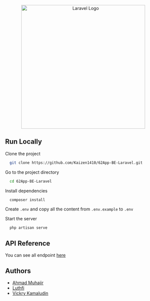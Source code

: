 <p align="center"><a href="https://laravel.com" target="_blank"><img src="https://raw.githubusercontent.com/laravel/art/master/logo-lockup/5%20SVG/2%20CMYK/1%20Full%20Color/laravel-logolockup-cmyk-red.svg" width="400" alt="Laravel Logo"></a></p>


## Run Locally

Clone the project

```bash
  git clone https://github.com/Kaizen1410/62App-BE-Laravel.git
```

Go to the project directory

```bash
  cd 62App-BE-Laravel
```

Install dependencies

```bash
  composer install
```

Create `.env` and copy all the content from `.env.example` to `.env`

Start the server

```bash
  php artisan serve
```



## API Reference
You can see all endpoint [here](https://documenter.getpostman.com/view/24844734/2s9YJgULxB)


## Authors

- [Ahmad Muhajir](https://www.github.com/JeremyJFN71)
- [Luthfi](https://www.github.com/Kaizen1410)
- [Vickry Kamaludin](https://www.github.com/Vickry19)

